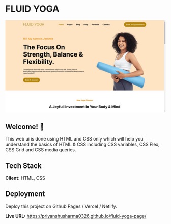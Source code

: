 # FLUID YOGA

![Design preview for Fluid Yoga](./design/desktop-design.jpg)

## Welcome! 👋

This web ui is done using HTML and CSS only which will help you understand the basics of HTML & CSS including CSS variables, CSS Flex, CSS Grid and CSS media queries.
## Tech Stack

**Client:** HTML, CSS

## Deployment

Deploy this project on Github Pages / Vercel / Netlify.

**Live URL:** https://priyanshusharma0326.github.io/fluid-yoga-page/
